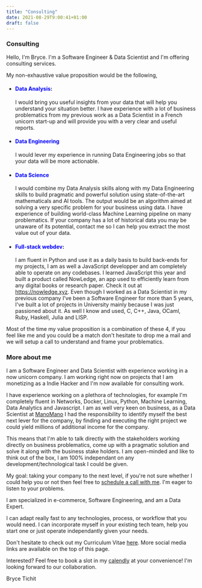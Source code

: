 ```yaml
---
title: "Consulting"
date: 2021-08-29T9:00:41+01:00
draft: false
---
```


### Consulting

Hello, I'm Bryce. I'm a Software Engineer & Data Scientist and I'm offering consulting services.

My non-exhaustive value proposition would be the following,

- #### <span style="color:blue">Data Analysis</span>: 
	
	I would bring you useful insights from your data that will help you understand your situation better. I have experience with a lot of business problematics from my previous work as a Data Scientist in a French unicorn start-up and will provide you with a very clear and useful reports.

- #### <span style="color:blue">Data Engineering</span>
	
	I would lever my experience in running Data Engineering jobs so that your data will be more actionable.

- #### <span style="color:blue">Data Science</span>
	
	I would combine my Data Analysis skills along with my Data Engineering skills to build pragmatic and powerful solution using state-of-the-art mathematicals and AI tools. The output would be an algorithm aimed at solving a very specific problem for your business using data. I have experience of building world-class Machine Learning pipeline on many problematics. If your company has a lot of historical data you may be unaware of its potential, contact me so I can help you extract the most value out of your data.

- #### <span style="color:blue">Full-stack webdev</span>: 
	
	I am fluent in Python and use it as a daily basis to build back-ends for my projects, I am as well a JavaScript developper and am completely able to operate on any codebases. I learned JavaScript this year and built a product called NowLedge, an app used to efficiently learn from any digital books or research paper. Check it out at https://nowledge.xyz.
	Even though I worked as a Data Scientist in my previous company I've been a Software Engineer for more than 5 years, I've built a lot of projects in University mainly because I was just passioned about it. As well I know and used, C, C++, Java, OCaml, Ruby, Haskell, Julia and LISP.

Most of the time my value proposition is a combination of these 4, if you feel like me and you could be a match don't hesitate to drop me a mail and we will setup a call to understand and frame your problematics.

### More about me

I am a Software Engineer and Data Scientist with experience working in a now unicorn company. I am working right now on projects that I am monetizing as a Indie Hacker and I'm now available for consulting work.

I have experience working on a plethora of technologies, for example I'm completely fluent in Networks, Docker, Linux, Python, Machine Learning, Data Analytics and Javascript. I am as well very keen on business, as a Data Scientist at [ManoMano](https://www.manomano.fr) I had the responsibility to identify myself the best next lever for the company, by finding and executing the right project we could yield millions of additional income for the company.

This means that I'm able to talk directly with the stakeholders working directly on business problematics, come up with a pragmatic solution and solve it along with the business stake holders. I am open-minded and like to think out of the box, I am 100% independant on any development/technological task I could be given.

My goal: taking your company to the next level, if you're not sure whether I could help you or not then feel free to [schedule a call with me](https://calendly.com/bryce-tichit). I'm eager to listen to your problems.

I am specialized in e-commerce, Software Engineering, and am a Data Expert.


I can adapt really fast to any technologies, process, or workflow that you would need. I can incorporate myself in your existing tech team, help you start one or just operate independantly given your needs.

Don't hesitate to check out my Curriculum Vitae [here](https://drive.google.com/file/d/1XjAle4wFmJ8BBG66kwvmyJ4cSATOLsW-/view?usp=sharing). More social media links are available on the top of this page.

Interested? Feel free to book a slot in my [calendly](https://calendly.com/bryce-tichit) at your convenience! I'm looking forward to our collaboration.

Bryce Tichit
